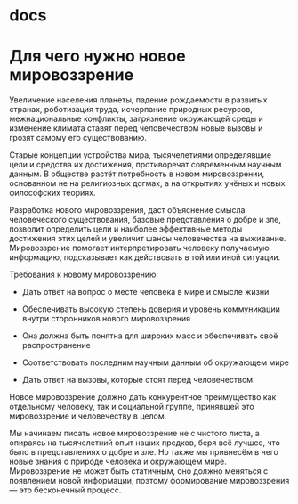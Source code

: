 # docs
# Для чего нужно новое мировоззрение 

Увеличение населения планеты, падение рождаемости в развитых странах, роботизация труда, исчерпание природных ресурсов, межнациональные конфликты, загрязнение окружающей среды и изменение климата ставят перед человечеством новые вызовы и грозят самому его существованию. 

Старые концепции устройства мира, тысячелетиями определявшие цели и средства их достижения, противоречат современным научным данным. В обществе растёт потребность в новом мировоззрении, основанном не на религиозных догмах, а на открытиях учёных и новых философских теориях. 

 

Разработка нового мировоззрения, даст объяснение смысла человеческого существования, базовые представления о добре и зле, позволит определить цели и наиболее эффективные методы достижения этих целей и увеличит шансы человечества на выживание. Мировоззрение помогает интерпретировать человеку получаемую информацию, подсказывает как действовать в той или иной ситуации. 

Требования к новому мировоззрению: 
- Дать ответ на вопрос о месте человека в мире и смысле жизни 

- Обеспечивать высокую степень доверия и уровень коммуникации внутри сторонников нового мировоззрения 

- Она должна быть понятна для широких масс и обеспечивать своё распространение 

- Соответствовать последним научным данным об окружающем мире 

- Дать ответ на вызовы, которые стоят перед человечеством. 

Новое мировоззрение должно дать конкурентное преимущество как отдельному человеку, так и социальной группе, принявшей это мировоззрение и человечеству в целом. 

Мы начинаем писать новое мировоззрение не с чистого листа, а опираясь на тысячелетний опыт наших предков, беря всё лучшее, что было в представлениях о добре и зле. Но также мы привнесём в него новые знания о природе человека и окружающем мире.  Мировоззрение не может быть статичным, оно должно меняться с появлением новой информации, поэтому формирование мировоззрения — это бесконечный процесс. 
